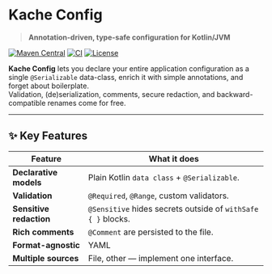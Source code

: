 # Kache Config

> **Annotation-driven, type-safe configuration for Kotlin/JVM**

[![Maven Central](https://img.shields.io/maven-central/v/dev.kache.config.sensitive/config-core?logo=kotlin&color=brightgreen)](https://central.sonatype.com/namespace/dev.kache.config.sensitive)
[![CI](https://github.com/KachVev/Config-Lab/actions/workflows/ci.yml/badge.svg)](https://github.com/KachVev/Config-Lab/actions/workflows/ci.yml)
[![License](https://img.shields.io/github/license/KachVev/Config-Lab)](https://github.com/KachVev/Config-Lab/blob/main/LICENSE)


**Kache Config** lets you declare your entire application configuration as a single `@Serializable` data-class, enrich it with simple annotations, and forget about boilerplate.  
Validation, (de)serialization, comments, secure redaction, and backward-compatible renames come for free.

---

## ✨ Key Features

| Feature | What it does |
|---------|--------------|
| **Declarative models** | Plain Kotlin `data class` + `@Serializable`. |
| **Validation** | `@Required`, `@Range`, custom validators. |
| **Sensitive redaction** | `@Sensitive` hides secrets outside of `withSafe { }` blocks. |
| **Rich comments** | `@Comment` are persisted to the file. |
| **Format-agnostic** | YAML |
| **Multiple sources** | File, other — implement one interface. |

